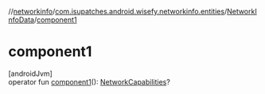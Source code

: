 //[networkinfo](../../../index.md)/[com.isupatches.android.wisefy.networkinfo.entities](../index.md)/[NetworkInfoData](index.md)/[component1](component1.md)

# component1

[androidJvm]\
operator fun [component1](component1.md)(): [NetworkCapabilities](https://developer.android.com/reference/kotlin/android/net/NetworkCapabilities.html)?
